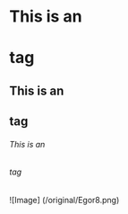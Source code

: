 # This is an <h1> tag
## This is an <h2> tag
###### This is an <h6> tag

![Image]
(/original/Egor8.png)
